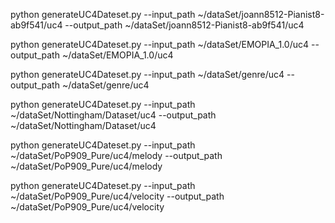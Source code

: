 <!-- construct uc4 dataset -->
python generateUC4Dateset.py --input_path ~/dataSet/joann8512-Pianist8-ab9f541/uc4 --output_path ~/dataSet/joann8512-Pianist8-ab9f541/uc4

python generateUC4Dateset.py --input_path ~/dataSet/EMOPIA_1.0/uc4 --output_path ~/dataSet/EMOPIA_1.0/uc4

python generateUC4Dateset.py --input_path ~/dataSet/genre/uc4 --output_path ~/dataSet/genre/uc4

python generateUC4Dateset.py --input_path ~/dataSet/Nottingham/Dataset/uc4 --output_path ~/dataSet/Nottingham/Dataset/uc4

python generateUC4Dateset.py --input_path ~/dataSet/PoP909_Pure/uc4/melody --output_path ~/dataSet/PoP909_Pure/uc4/melody

python generateUC4Dateset.py --input_path ~/dataSet/PoP909_Pure/uc4/velocity --output_path ~/dataSet/PoP909_Pure/uc4/velocity
